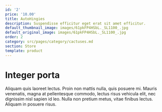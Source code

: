 ```yaml
---
id: '2'
price: '10.00'
title: AutoHingies
description: Suspendisse efficitur eget erat sit amet efficitur.
default_thumbnail_image: images/61pkFP4HSbL._SL1100_.jpg
default_original_image: images/61pkFP4HSbL._SL1100_.jpg
order: 2
category: src/pages/category/cactuses.md
section: Store
template: product
---
```


# Integer porta

Aliquam quis laoreet lectus. Proin non mattis nulla, quis posuere mi. Mauris venenatis, magna at pellentesque commodo, lectus risus vehicula elit, nec dignissim nisl sapien id leo. Nulla non pretium metus, vitae finibus lectus. Aliquam in posuere risus.